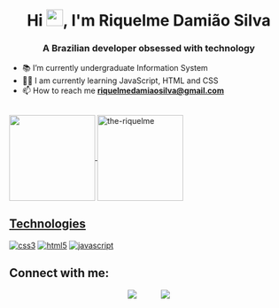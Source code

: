   <h1 align="center">Hi <img src="https://raw.githubusercontent.com/iampavangandhi/iampavangandhi/master/gifs/Hi.gif" width="30px">, I'm Riquelme Damião Silva</h1>
  
  <h3 align="center">A Brazilian developer obsessed with technology</h3>
  
  - 📚 I’m currently undergraduate Information System
  - 👨‍💻 I am currently learning JavaScript, HTML and CSS
  - 📫 How to reach me <b>riquelmedamiaosilva@gmail.com</b>
  
  ## 
  
<div>
      <a href="https://github.com/the-riquelme">
      <img align="center" height="155px" src="https://github-readme-stats.vercel.app/api?username=the-riquelme&show_icons=true&theme=dark&include_all_commits=true&count_private=true"/>
      <img height="155px" align="center" src="https://github-readme-stats.vercel.app/api/top-langs?username=the-riquelme&show_icons=true&theme=dark&locale=en&layout=compact" alt="the-riquelme" />
</div>
  
  ## Technologies
  
<div align="left" style="display: inline_block"> 
    <a href="https://www.w3schools.com/css/" target="_blank"> <img src="https://img.shields.io/badge/CSS3-1572B6?style=for-the-badge&logo=css3&logoColor=white" alt="css3"/></a> 
    <a href="https://www.w3.org/html/" target="_blank"> <img src="https://img.shields.io/badge/HTML5-E34F26?style=for-the-badge&logo=html5&logoColor=white" alt="html5"/></a> 
    <a href="https://developer.mozilla.org/en-US/docs/Web/JavaScript" target="_blank"> <img src="https://img.shields.io/badge/JavaScript-F7DF1E?style=for-the-badge&logo=javascript&logoColor=black" alt="javascript"/></a> 
</div>

   ## Connect with me:

<div align="center">
     <a href ="mailto:riquelmedamiaosilva@gmail.com"><img src="https://img.shields.io/badge/-Gmail-%23333?style=for-the-badge&logo=gmail&logoColor=white" target="_blank"></a>
     &nbsp;&nbsp;&nbsp;&nbsp;&nbsp;&nbsp;&nbsp;&nbsp;&nbsp;
     <a href="https://www.linkedin.com/in/riquelme-damiao-silva/" target="_blank"><img src="https://img.shields.io/badge/-LinkedIn-%230077B5?style=for-the-badge&logo=linkedin&logoColor=white" target="_blank"></a>
</div>
